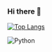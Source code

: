 ### Hi there 👋

[![Top Langs](https://github-readme-stats.vercel.app/api/top-langs/?username=KranePch&layout=donut-vertical&exclude_repo=sparkbeyond-ds-challenge&bg_color=037d5f&title_color=ffffff)](https://github.com/KranePch/github-readme-stats)

![Python](https://img.shields.io/badge/Python-3776AB?style=flat&logo=python&logoColor=white)
